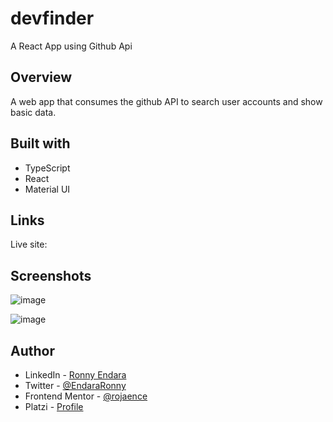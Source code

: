 # devfinder

A React App using Github Api

## Overview

A web app that consumes the github API to search user accounts and show basic data.

## Built with

- TypeScript
- React
- Material UI

## Links

Live site:

## Screenshots

![image](https://drive.google.com/uc?export=view&id=1Vo_dGXmJ0c-LACVx0MS0Z_mTxuSdSY-s)

![image](https://drive.google.com/uc?export=view&id=1tuPxW_ryYBusYsUUuL_LB8RrMr1Dtp9s)

## Author

- LinkedIn - [Ronny Endara](https://www.linkedin.com/in/ronny-endara)
- Twitter - [@EndaraRonny](https://www.twitter.com/EndaraRonny)
- Frontend Mentor - [@rojaence](https://www.frontendmentor.io/profile/rojaence)
- Platzi - [Profile](https://platzi.com/p/rojaence/)
